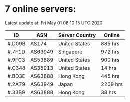 # 7 online servers:

Latest update at: Fri May 01 06:10:15 UTC 2020

| ID | ASN | Server Country | Online |
| -- | --- | -------------- | ------ |
| #.D09B | AS174 | United States | 885 hrs |
| #.7F1D | AS63949 | Singapore | 972 hrs |
| #.9FC3 | AS53889 | United States | 900 hrs |
| #.C348 | AS35913 | United States | 14 hrs |
| #.BD3E | AS63888 | Hong Kong | 445 hrs |
| #.2A79 | AS63949 | Japan | 2209 hrs |
| #.33B9 | AS63888 | Hong Kong | 38 hrs |


